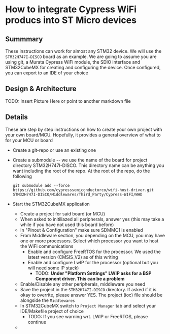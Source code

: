# How to integrate Cypress WiFi producs into ST Micro devices
## Summmary
These instructions can work for almost any STM32 device. We will use the `STM32H747I-DISCO` board as an example. We are going to assume you are using git, a Murata Cypress WiFi module, the SDIO interface and STM32CubeMX for creating and configuring the device. Once configured, you can export to an IDE of your choice

## Design & Architecture

TODO: Insert Picture Here or point to another markdown file

## Details

These are step by step instructions on how to create your own project with your own board/MCU. Hopefully, it provides a general overview of what to for your MCU or board

* Create a git-repo or use an existing one
* Create a submodule -- we use the name of the board for project directory STM32H747I-DISCO. This directory name can be anything you want including the root of the repo. At the root of the repo, do the following

    `git submodule add --force https://github.com/cypresssemiconductorco/wifi-host-driver.git STM32H747I-DISCO/Middlewares/Third_Party/Cypress-WIFI/WHD`

* Start the STM32CubeMX application
  * Create a project for said board (or MCU)
  * When asked to initiliazed all peripherals, answer yes (this may take a while if you have not used this board before)
  * In "Pinout & Configuration" make sure SDMMC1 is enabled
  * From Middleware section, you depending on the MCU, you may have one or more processors. Select which processor you want to host the WiFi communications
    * Enable and configure FreeRTOS for the processor. We used the latest version (CMSIS_V2) as of this writing
    * Enable and configure LwIP for the processor (optional but you will need some IP stack)
      * TODO: **Under "Platform Settings" LWIP asks for a BSP Component driver. This can be a problem**
  * Enable/Disable any other peripherals, middleware you need
  * Save the project in the `STM32H747I-DISCO` directory. If asked if it is okay to overrite, please answer YES. The project (ioc) file should be alongside the `Middlewares`
  * In STM32CubeMX switch to `Project Manager` tab and select your IDE/Makefile project of choice
    * TODO: If you see warning wrt. LWIP or FreeRTOS, please continue
  * 
